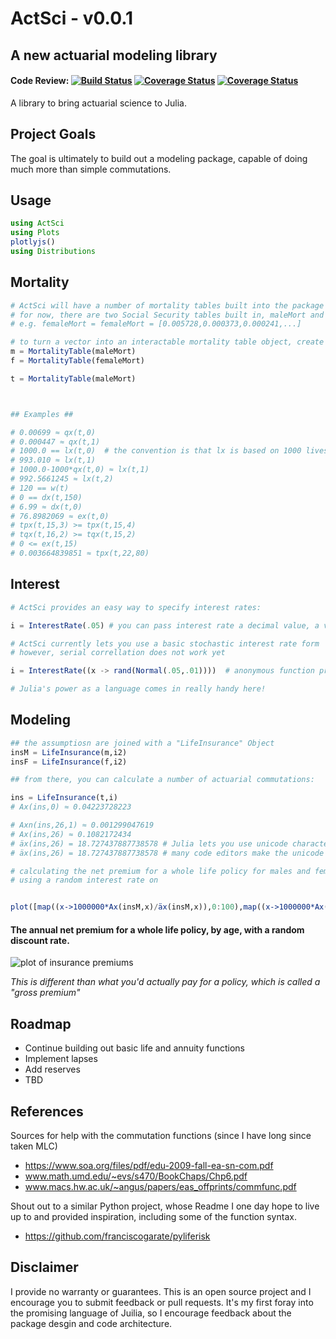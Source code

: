 # ActSci -  v0.0.1
## A new actuarial modeling library

#### Code Review: [![Build Status](https://travis-ci.org/alecloudenback/ActSci.jl.svg?branch=master)](https://travis-ci.org/alecloudenback/ActSci.jl) [![Coverage Status](https://coveralls.io/repos/alecloudenback/ActSci.jl/badge.svg?branch=master&service=github)](https://coveralls.io/github/alecloudenback/ActSci.jl?branch=master) [![Coverage Status](https://coveralls.io/repos/github/alecloudenback/ActSci.jl/badge.svg?branch=master)](https://coveralls.io/github/alecloudenback/ActSci.jl?branch=master)

A library to bring actuarial science to Julia.

## Project Goals
The goal is ultimately to build out a modeling package, capable of doing much more than simple commutations.

## Usage



```julia
using ActSci
using Plots
plotlyjs()
using Distributions
```
## Mortality


```julia
# ActSci will have a number of mortality tables built into the package
# for now, there are two Social Security tables built in, maleMort and femaleMort
# e.g. femaleMort = femaleMort = [0.005728,0.000373,0.000241,...]

# to turn a vector into an interactable mortality table object, create a MortalityTable Object
m = MortalityTable(maleMort)
f = MortalityTable(femaleMort)

t = MortalityTable(maleMort)



## Examples ##

# 0.00699 ≈ qx(t,0)
# 0.000447 ≈ qx(t,1)
# 1000.0 == lx(t,0)  # the convention is that lx is based on 1000 lives
# 993.010 ≈ lx(t,1) 
# 1000.0-1000*qx(t,0) ≈ lx(t,1)
# 992.5661245 ≈ lx(t,2)
# 120 == w(t)
# 0 == dx(t,150)
# 6.99 ≈ dx(t,0)
# 76.8982069 ≈ ex(t,0)
# tpx(t,15,3) >= tpx(t,15,4)
# tqx(t,16,2) >= tqx(t,15,2)
# 0 <= ex(t,15)
# 0.003664839851 ≈ tpx(t,22,80)


```

## Interest


```julia
# ActSci provides an easy way to specify interest rates:

i = InterestRate(.05) # you can pass interest rate a decimal value, a vector, or a function that returns a value 

# ActSci currently lets you use a basic stochastic interest rate form
# however, serial correllation does not work yet

i = InterestRate((x -> rand(Normal(.05,.01))))  # anonymous function provides an easy way to add a stochastic interest rate

# Julia's power as a language comes in really handy here!
```

## Modeling


```julia
## the assumptiosn are joined with a "LifeInsurance" Object
insM = LifeInsurance(m,i2) 
insF = LifeInsurance(f,i2)

## from there, you can calculate a number of actuarial commutations:

ins = LifeInsurance(t,i)
# Ax(ins,0) ≈ 0.04223728223

# Axn(ins,26,1) ≈ 0.001299047619
# Ax(ins,26) ≈ 0.1082172434
# äx(ins,26) = 18.727437887738578 # Julia lets you use unicode characters, so you can use the a-dot-dot as the actual function
# äx(ins,26) = 18.727437887738578 # many code editors make the unicode characters really easy, but helper functions provide compatibility
```


```julia
# calculating the net premium for a whole life policy for males and females
# using a random interest rate on


plot([map((x->1000000*Ax(insM,x)/äx(insM,x)),0:100),map((x->1000000*Ax(insF,x)/äx(insF,x)),0:100)],xlabel="Age",ylabel="Yearly Cost",yscale = :log10)
```
#### The annual net premium for a whole life policy, by age, with a random discount rate. 

![plot of insurance premiums](http://i.imgur.com/0QcGgan.png)

*This is different than what you'd actually pay for a policy, which is called a "gross premium"*  



## Roadmap
- Continue building out basic life and annuity functions
- Implement lapses
- Add reserves
- TBD


## References
Sources for help with the commutation functions (since I have long since taken MLC)
- https://www.soa.org/files/pdf/edu-2009-fall-ea-sn-com.pdf
- www.math.umd.edu/~evs/s470/BookChaps/Chp6.pdf
- www.macs.hw.ac.uk/~angus/papers/eas_offprints/commfunc.pdf

Shout out to a similar Python project, whose Readme I one day hope to live up to and provided inspiration, including some of the function syntax.

 - https://github.com/franciscogarate/pyliferisk 

## Disclaimer
I provide no warranty or guarantees. This is an open source project and I encourage you to submit feedback or pull requests. It's my first foray into the promising language of Juilia, so I encourage feedback about the package desgin and code architecture.
